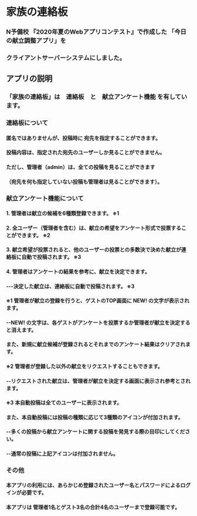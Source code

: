 # 家族の連絡板
### N予備校 『2020年夏のWebアプリコンテスト』で作成した 「今日の献立調整アプリ」を
### クライアントサーバーシステムにしました。
## アプリの説明
### 「家族の連絡板」は　連絡板　と　献立アンケート機能 を有しています。
### 連絡板について
#### 匿名ではありませんが、投稿時に 宛先を指定することができます。
#### 投稿内容は、指定された宛先のユーザーしか見ることができません。
#### ただし、管理者（admin）は、全ての投稿を見ることができます
#### （宛先を何も指定していない投稿も管理者は見ることができます）。
### 献立アンケート機能について
#### 1. 管理者は献立の候補を6種類登録できます。  ※1
#### 2. 全ユーザー（管理者を含む）は、献立の希望をアンケート形式で投票することができます。  ※2
#### 3. 献立希望が投票されると、他のユーザーの投票との多数決で決めた献立が連絡板に自動で投稿されます。  ※3
#### 4. 管理者はアンケートの結果を参考に、献立を決定できます。
#### ---決定した献立は、連絡板に自動で投稿されます。  ※3
#### ※1 管理者が献立の登録を行うと、ゲストのTOP画面に NEW! の文字が表示されます。
#### --NEW! の文字は、各ゲストがアンケートを投票するか管理者が献立を決定すると消えます。
#### また、新規に献立候補が登録されるとそれまでのアンケート結果はクリアされます。　
#### ※2 管理者が登録した以外の献立をリクエストすることもできます。
#### --リクエストされた献立は、管理者が献立を決定する画面に表示され参考とされます。
#### ※3 本自動投稿は全てのユーザーに表示されます。
#### また、本自動投稿には投稿の種類に応じて3種類のアイコンが付加されます。
#### --多くの投稿から献立アンケートに関する投稿を発見する際の目印にしてください。
#### --通常の投稿に上記アイコンは付加されません。
### その他
#### 本アプリの利用には、あらかじめ登録されたユーザー名とパスワードによるログインが必要です。
#### 本アプリは 管理者1名とゲスト3名の合計4名のユーザーまで登録可能です。